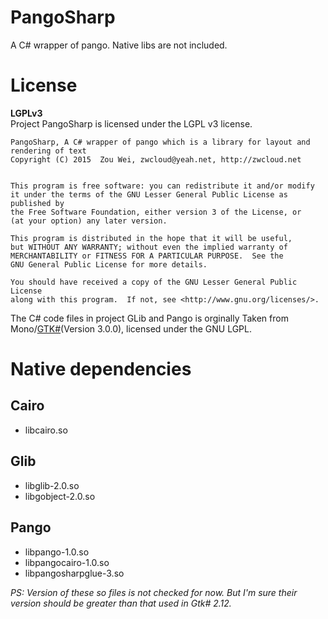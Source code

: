 # PangoSharp
A C# wrapper of pango. Native libs are not included.

# License
__LGPLv3__  
Project PangoSharp is licensed under the LGPL v3 license.

    PangoSharp, A C# wrapper of pango which is a library for layout and rendering of text
    Copyright (C) 2015  Zou Wei, zwcloud@yeah.net, http://zwcloud.net


    This program is free software: you can redistribute it and/or modify
    it under the terms of the GNU Lesser General Public License as published by
    the Free Software Foundation, either version 3 of the License, or
    (at your option) any later version.

    This program is distributed in the hope that it will be useful,
    but WITHOUT ANY WARRANTY; without even the implied warranty of
    MERCHANTABILITY or FITNESS FOR A PARTICULAR PURPOSE.  See the
    GNU General Public License for more details.

    You should have received a copy of the GNU Lesser General Public License
    along with this program.  If not, see <http://www.gnu.org/licenses/>.

The C# code files in project GLib and Pango is orginally Taken from Mono/[GTK#](https://github.com/mono/gtk-sharp/tree/master/pango)(Version 3.0.0), licensed under the GNU LGPL.

# Native dependencies

## Cairo
* libcairo.so

## Glib
* libglib-2.0.so
* libgobject-2.0.so

## Pango
* libpango-1.0.so
* libpangocairo-1.0.so
* libpangosharpglue-3.so

*PS: 
Version of these so files is not checked for now.
But I'm sure their version should be greater than that used in Gtk# 2.12.*